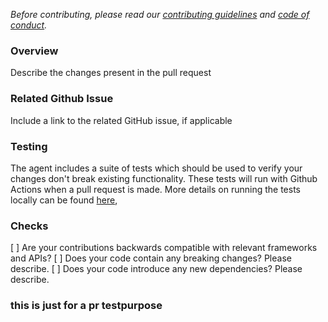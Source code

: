 _Before contributing, please read our [contributing guidelines](https://github.com/newrelic/newrelic-java-agent/blob/main/CONTRIBUTING.md) and [code of conduct](https://github.com/newrelic/.github/blob/main/CODE_OF_CONDUCT.md)._

### Overview
Describe the changes present in the pull request

### Related Github Issue
Include a link to the related GitHub issue, if applicable

### Testing
The agent includes a suite of tests which should be used to
verify your changes don't break existing functionality. These tests will run with
Github Actions when a pull request is made. More details on running the tests locally can be found
[here](https://github.com/newrelic/newrelic-java-agent/blob/main/CONTRIBUTING.md),

### Checks

[ ] Are your contributions backwards compatible with relevant frameworks and APIs?
[ ] Does your code contain any breaking changes? Please describe. 
[ ] Does your code introduce any new dependencies? Please describe.

### this is just for a pr testpurpose 
